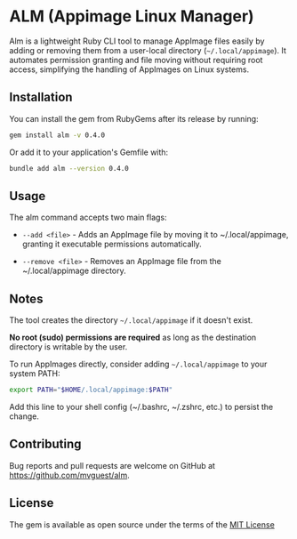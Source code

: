 # ALM (Appimage Linux Manager)

Alm is a lightweight Ruby CLI tool to manage AppImage files easily by adding or removing them from a user-local directory (`~/.local/appimage`). It automates permission granting and file moving without requiring root access, simplifying the handling of AppImages on Linux systems.

## Installation

You can install the gem from RubyGems after its release by running:

```bash
gem install alm -v 0.4.0
```

Or add it to your application's Gemfile with:

```bash
bundle add alm --version 0.4.0
```

## Usage

The alm command accepts two main flags:

- ``--add <file>`` - Adds an AppImage file by moving it to ~/.local/appimage, granting it executable permissions automatically.

- ``--remove <file>`` - Removes an AppImage file from the ~/.local/appimage directory.

## Notes

The tool creates the directory ``~/.local/appimage`` if it doesn't exist.

**No root (sudo) permissions are required** as long as the destination directory is writable by the user.

To run AppImages directly, consider adding ``~/.local/appimage`` to your system PATH:

```bash
export PATH="$HOME/.local/appimage:$PATH"
```

Add this line to your shell config (~/.bashrc, ~/.zshrc, etc.) to persist the change.

## Contributing

Bug reports and pull requests are welcome on GitHub at https://github.com/mvguest/alm.

## License

The gem is available as open source under the terms of the [MIT License](https://opensource.org/licenses/MIT)
